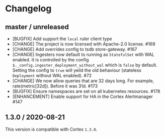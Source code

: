 # Changelog

## master / unreleased

* [BUGFIX] Add support the `local` ruler client type
* [CHANGE] The project is now licensed with Apache-2.0 license. #169
* [CHANGE] Add overrides config to tsdb store-gateway. #167
* [CHANGE] Ingesters now default to running as `StatefulSet` with WAL enabled. It is controlled by the config `$._config.ingester_deployment_without_wal` which is `false` by default. Setting the config to `true` will yeild the old behaviour (stateless `Deployment` without WAL enabled). #72
* [CHANGE] We now allow queries that are 32 days long. For example, rate(metric[32d]). Before it was 31d. #173
* [BUGFIX] Ensure namespaces are set on all kubernetes resources. #178
* [ENHANCEMENT] Enable support for HA in the Cortex Alertmanager #147

## 1.3.0 / 2020-08-21

This version is compatible with Cortex `1.3.0`.
